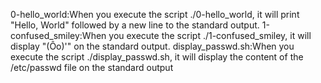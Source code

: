 0-hello_world:When you execute the script ./0-hello_world, it will print "Hello, World" followed by a new line to the standard output.
1-confused_smiley:When you execute the script ./1-confused_smiley, it will display "(Ôo)'" on the standard output.
 display_passwd.sh:When you execute the script ./display_passwd.sh, it will display the content of the /etc/passwd file on the standard output
